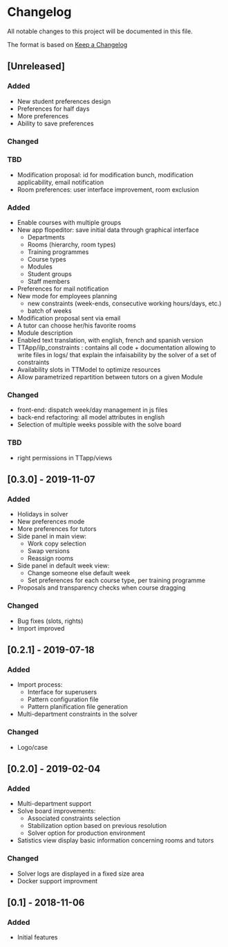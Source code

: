 # Changelog
All notable changes to this project will be documented in this file.

The format is based on [Keep a Changelog](https://keepachangelog.com/en/1.0.0/)

## [Unreleased]

### Added
- New student preferences design
- Preferences for half days
- More preferences 
- Ability to save preferences

### Changed

### TBD
- Modification proposal: id for modification bunch, modification
  applicability, email notification
- Room preferences: user interface improvement, room exclusion

### Added
- Enable courses with multiple groups
- New app flopeditor: save initial data through graphical interface
  - Departments
  - Rooms (hierarchy, room types)
  - Training programmes
  - Course types
  - Modules
  - Student groups
  - Staff members
- Preferences for mail notification
- New mode for employees planning
  - new constraints (week-ends, consecutive working hours/days, etc.)
  - batch of weeks
- Modification proposal sent via email
- A tutor can choose her/his favorite rooms
- Module description
- Enabled text translation, with english, french and spanish version
- TTApp/ilp_constraints : contains all code + documentation allowing to write files in logs/ 
that explain the infaisability by the solver of a set of constraints
- Availability slots in TTModel to optimize resources
- Allow parametrized repartition between tutors on a given Module

### Changed
- front-end: dispatch week/day management in js files
- back-end refactoring: all model attributes in english
- Selection of multiple weeks possible with the solve board

### TBD
- right permissions in TTapp/views

## [0.3.0] - 2019-11-07
### Added
- Holidays in solver
- New preferences mode
- More preferences for tutors
- Side panel in main view:
  - Work copy selection
  - Swap versions
  - Reassign rooms
- Side panel in default week view:
  - Change someone else default week
  - Set preferences for each course type, per training programme
- Proposals and transparency checks when course dragging

### Changed
- Bug fixes (slots, rights)
- Import improved


## [0.2.1] - 2019-07-18
### Added
- Import process:
  - Interface for superusers
  - Pattern configuration file
  - Pattern planification file generation
- Multi-department constraints in the solver

### Changed
- Logo/case


## [0.2.0] - 2019-02-04
### Added
- Multi-department support
- Solve board improvements:
  - Associated constraints selection
  - Stabilization option based on previous resolution
  - Solver option for production environment
- Satistics view display basic information concerning rooms and tutors

### Changed
- Solver logs are displayed in a fixed size area
- Docker support improvment


## [0.1] - 2018-11-06
### Added
- Initial features
